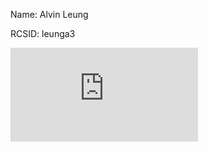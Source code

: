 Name: Alvin Leung

RCSID: leunga3

![Image goes here](https://www.facebook.com/photo.php?fbid=665482670137712&l=76731cd341)